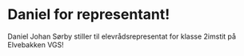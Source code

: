 # Daniel for representant!

Daniel Johan Sørby stiller til elevrådsrepresentat for klasse 2imstit på Elvebakken VGS!
